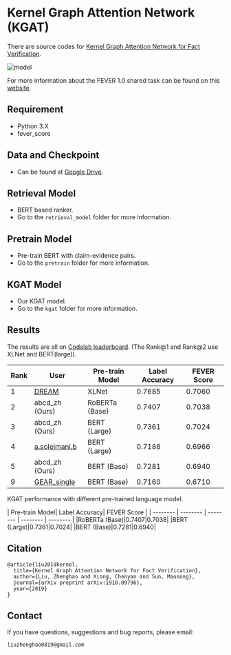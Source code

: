 # Kernel Graph Attention Network (KGAT)
There are source codes for [Kernel Graph Attention Network for Fact Verification](https://arxiv.org/pdf/1910.09796.pdf).

![model](https://github.com/thunlp/KernelGAT/blob/master/model.png)

For more information about the FEVER 1.0 shared task can be found on this [website](http://fever.ai).


## Requirement
* Python 3.X
* fever_score


## Data and Checkpoint
* Can be found at [Google Drive](https://drive.google.com/open?id=1cv9dfYN_dF8GyILFbON6IUB-iU3nsNLp).


## Retrieval Model
* BERT based ranker.
* Go to the ``retrieval_model`` folder for more information.


## Pretrain Model
* Pre-train BERT with claim-evidence pairs.
* Go to the ``pretrain`` folder for more information.


## KGAT Model
* Our KGAT model.
* Go to the ``kgat`` folder for more information.


## Results
The results are all on [Codalab leaderboard](https://competitions.codalab.org/competitions/18814#results). (The Rank@1 and Rank@2 use XLNet and BERT(large)).


| Rank | User | Pre-train Model| Label Accuracy| FEVER Score |
| --------  | -------- | -------- | --------  | --------  |
|1|[DREAM](https://arxiv.org/pdf/1909.03745.pdf)|XLNet|0\.7685|0\.7060|
|2|abcd_zh (Ours)|RoBERTa \(Base\)|0\.7407|0\.7038|
|3|abcd_zh (Ours)|BERT \(Large\)|0\.7361|0\.7024|
|4|[a.soleimani.b](https://arxiv.org/pdf/1910.02655.pdf)|BERT \(Large\)|0\.7186|0\.6966 |
|5|abcd_zh (Ours)|BERT \(Base\)|0\.7281|0\.6940|
|9|[GEAR_single](https://arxiv.org/pdf/1908.01843.pdf)|BERT \(Base\)|0\.7160|0\.6710|

KGAT performance with different pre-trained language model.

| Pre-train Model| Label Accuracy| FEVER Score |
| --------  | -------- | -------- | --------  | --------  |
|RoBERTa \(Base\)|0\.7407|0\.7038|
|BERT \(Large\)|0\.7361|0\.7024|
|BERT \(Base\)|0\.7281|0\.6940|




## Citation
```
@article{liu2019kernel,
  title={Kernel Graph Attention Network for Fact Verification},
  author={Liu, Zhenghao and Xiong, Chenyan and Sun, Maosong},
  journal={arXiv preprint arXiv:1910.09796},
  year={2019}
}
```

## Contact
If you have questions, suggestions and bug reports, please email:
```
liuzhenghao0819@gmail.com
```